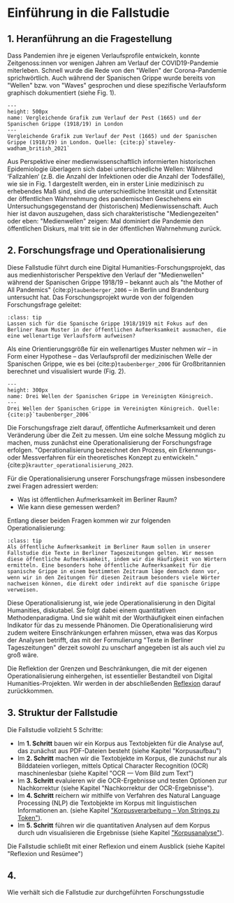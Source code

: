 # Einführung in die Fallstudie
## 1. Heranführung an die Fragestellung
Dass Pandemien ihre je eigenen Verlaufsprofile entwickeln, konnte Zeitgenoss:innen vor wenigen Jahren am Verlauf der COVID19-Pandemie miterleben. Schnell wurde die Rede von den "Wellen" der Corona-Pandemie sprichwörtlich. Auch während der Spanischen Grippe wurde bereits von "Wellen" bzw. von "Waves" gesprochen und diese spezifische Verlaufsform graphisch dokumentiert (siehe Fig. 1). 

```{figure} ../book_images/Plague-versus-Spanish-Flu.jpg
---
height: 500px
name: Vergleichende Grafik zum Verlauf der Pest (1665) und der Spanischen Grippe (1918/19) in London
---
Vergleichende Grafik zum Verlauf der Pest (1665) und der Spanischen Grippe (1918/19) in London. Quelle: {cite:p}`staveley-wadham_british_2021`
```

Aus Perspektive einer medienwissenschaftlich informierten historischen Epidemiologie überlagern sich dabei unterschiedliche Wellen: Während ‘Fallzahlen‘ (z.B. die Anzahl der Infektionen oder die Anzahl der Todesfälle), wie sie in Fig. 1 dargestellt werden, ein in erster Linie medizinisch zu erhebendes Maß sind, sind die unterschiedliche Intensität und Extensität der öffentlichen Wahrnehmung des pandemischen Geschehens ein Untersuchungsgegenstand der (historischen) Medienwissenschaft. Auch hier ist davon auszugehen, dass sich charakteristische "Mediengezeiten" oder eben: "Medienwellen" zeigen: Mal dominiert die Pandemie den öffentlichen Diskurs, mal tritt sie in der öffentlichen Wahrnehmung zurück. 

## 2. Forschungsfrage und Operationalisierung
Diese Fallstudie führt durch eine Digital Humanities-Forschungsprojekt, das aus medienhistorischer Perspektive den Verlauf der "Medienwellen" während der Spanischen Grippe 1918/19 – bekannt auch als "the Mother of All Pandemics" {cite:p}`taubenberger_2006` – in Berlin und Brandenburg untersucht hat. Das Forschungsprojekt wurde von der folgenden Forschungsfrage geleitet: 

`````{admonition} Forschungsfrage
:class: tip
Lassen sich für die Spanische Grippe 1918/1919 mit Fokus auf den Berliner Raum Muster in der öffentlichen Aufmerksamkeit ausmachen, die eine wellenartige Verlaufsform aufweisen? 
`````

Als eine Orientierungsgröße für ein wellenartiges Muster nehmen wir – in Form einer Hypothese – das Verlaufsprofil der medizinischen Welle der Spanischen Grippe, wie es bei {cite:p}`taubenberger_2006` für Großbritannien berechnet und visualisiert wurde (Fig. 2).

```{figure} ../book_images/Drei-Wellen-1918-19-UK.png
---
height: 300px
name: Drei Wellen der Spanischen Grippe im Vereinigten Königreich.
---
Drei Wellen der Spanischen Grippe im Vereinigten Königreich. Quelle: {cite:p}`taubenberger_2006`
```

Die Forschungsfrage zielt darauf, öffentliche Aufmerksamkeit und deren Veränderung über die Zeit zu messen. Um eine solche Messung möglich zu machen, muss zunächst eine Operationalisierung der Forschungsfrage erfolgen. "Operationalisierung bezeichnet den Prozess, ein Erkennungs- oder Messverfahren für ein theoretisches Konzept zu entwickeln." {cite:p}`krautter_operationalisierung_2023`.

Für die Operationalisierung unserer Forschungsfrage müssen insbesondere zwei Fragen adressiert werden:

- Was ist öffentlichen Aufmerksamkeit im Berliner Raum? 
- Wie kann diese gemessen werden? 

Entlang dieser beiden Fragen kommen wir zur folgenden Operationalisierung:

`````{admonition} Operationalisierung
:class: tip
Als öffentliche Aufmerksamkeit im Berliner Raum sollen in unserer Fallstudie die Texte in Berliner Tageszeitungen gelten. Wir messen diese öffentliche Aufmerksamkeit, indem wir die Häufigkeit von Wörtern ermitteln. Eine besonders hohe öffentliche Aufmerksamkeit für die spanische Grippe in einem bestimmten Zeitraum läge demnach dann vor, wenn wir in den Zeitungen für diesen Zeitraum besonders viele Wörter nachweisen können, die direkt oder indirekt auf die spanische Grippe verweisen. 
`````

Diese Operationalisierung ist, wie jede Operationalisierung in den Digital Humanities, diskutabel. Sie folgt dabei einem quantitativen Methodenparadigma. Und sie wählt mit der Worthäufigkeit einen einfachen Indikator für das zu messende Phänomen. Die Operationalisierung wird zudem weitere Einschränkungen erfahren müssen, etwa was das Korpus der Analysen betrifft, das mit der Formulierung "Texte in Berliner Tageszeitungen" derzeit sowohl zu unscharf angegeben ist als auch viel zu groß wäre. 

Die Reflektion der Grenzen und Beschränkungen, die mit der eigenen Operationalisierung einhergehen, ist essentieller Bestandteil von Digital Humanities-Projekten. Wir werden in der abschließenden [Reflexion](reflection_reflection) darauf zurückkommen. 

## 3. Struktur der Fallstudie
Die Fallstudie vollzieht 5 Schritte: 

- Im **1. Schritt** bauen wir ein Korpus aus Textobjekten für die Analyse auf, das zunächst aus PDF-Dateien besteht (siehe Kapitel "Korpusaufbau")
- Im **2. Schritt** machen wir die Textobjekte im Korpus, die zunächst nur als Bilddateien vorliegen, mittels Optical Character Recognition (OCR) maschinenlesbar (siehe Kapitel "OCR — Vom Bild zum Text")
- Im **3. Schritt** evaluieren wir die OCR-Ergebnisse und testen Optionen zur Nachkorrektur (siehe Kapitel "Nachkorrektur der OCR-Ergebnisse").
- Im **4. Schritt** reichern wir mithilfe von Verfahren des Natural Language Processing (NLP) die Textobjekte im Korpus mit linguistischen Informationen an. (siehe Kapitel ["Korpusverarbeitung – Von Strings zu Token"](corpus-processing_intro)).
- Im **5. Schritt** führen wir die quantitativen Analysen auf dem Korpus durch udn visualisieren die Ergebnisse (siehe Kapitel ["Korpusanalyse"](corpus-analysis_intro)).

Die Fallstudie schließt mit einer Reflexion und einem Ausblick (siehe Kapitel "Reflexion und Resümee") 

## 4. 
Wie verhält sich die Fallstudie zur durchgeführten Forschungsstudie 



```{bibliography}
```

